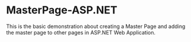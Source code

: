 # MasterPage-ASP.NET
This is the basic demonstration about creating a Master Page and adding the master page to other pages in ASP.NET Web Application.

